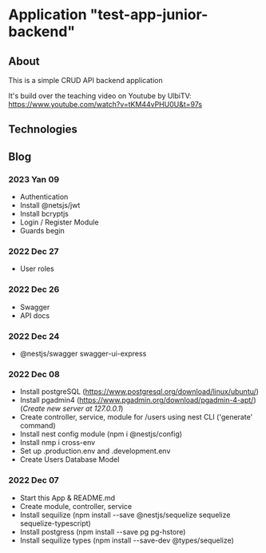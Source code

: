 # Application "test-app-junior-backend"

## About

This is a simple CRUD API backend application

It's build over the teaching video on Youtube by UlbiTV:
https://www.youtube.com/watch?v=tKM44vPHU0U&t=97s


## Technologies

## Blog

### 2023 Yan 09

* Authentication
* Install @netsjs/jwt
* Install bcryptjs
* Login / Register Module
* Guards begin

### 2022 Dec 27

* User roles

### 2022 Dec 26

* Swagger
* API docs

### 2022 Dec 24

* @nestjs/swagger swagger-ui-express

### 2022 Dec 08

* Install postgreSQL (https://www.postgresql.org/download/linux/ubuntu/)
* Install pgadmin4 (https://www.pgadmin.org/download/pgadmin-4-apt/) (*Create new server at 127.0.0.1*)
* Create controller, service, module for /users using nest CLI ('generate' command)
* Install nest config module (npm i @nestjs/config)
* Install nmp i cross-env
* Set up .production.env and .development.env
* Create Users Database Model

### 2022 Dec 07

* Start this App & README.md
* Create module, controller, service
* Install sequilize (npm install --save @nestjs/sequelize sequelize sequelize-typescript)
* Install postgress (npm install --save pg pg-hstore)
* Install sequilize types (npm install --save-dev @types/sequelize)
